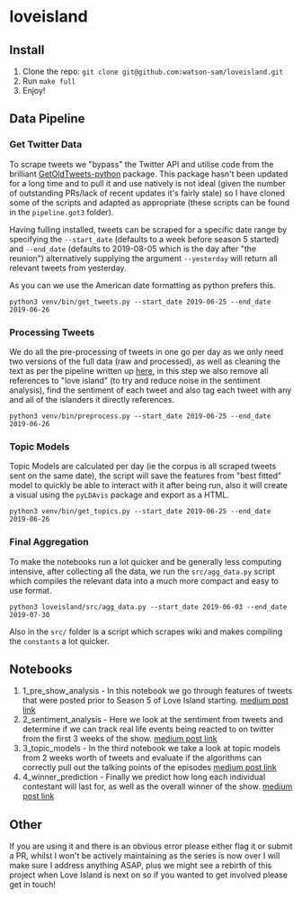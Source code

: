 # loveisland

## Install
1. Clone the repo: `git clone git@github.com:watson-sam/loveisland.git`
2. Run `make full`
3. Enjoy!

## Data Pipeline

### Get Twitter Data
To scrape tweets we "bypass" the Twitter API and utilise code from the brilliant 
[GetOldTweets-python](https://github.com/Jefferson-Henrique/GetOldTweets-python) package.
This package hasn't been updated for a long time and to pull it and use natively is 
not ideal (given the number of outstanding PRs/lack of recent updates it's fairly stale) so 
I have cloned some of the scripts and adapted as appropriate (these scripts can be found in 
the `pipeline.got3` folder).

Having fulling installed, tweets can be scraped for a specific date range by specifying the `--start_date` 
(defaults to a week before season 5 started) and `--end_date` (defaults to 2019-08-05 which is the day after "the reunion") 
alternatively supplying the argument `--yesterday` will return all relevant tweets from yesterday. 

As you can we use the American date formatting as python prefers this. 
```
python3 venv/bin/get_tweets.py --start_date 2019-06-25 --end_date 2019-06-26
```

### Processing Tweets
We do all the pre-processing of tweets in one go per day as we only need two versions of the full 
data (raw and processed), as well as cleaning the text as per the pipeline written up [here](https://medium.com/@watson.sam/100-my-type-on-paper-watching-love-island-via-data-analytics-part-2-fb76dbc87070),
in this step we also remove all references to "love island" (to try and reduce noise in the 
sentiment analysis), find the sentiment of each tweet and also tag each tweet with any and 
all of the islanders it directly references. 
```
python3 venv/bin/preprocess.py --start_date 2019-06-25 --end_date 2019-06-26
```

### Topic Models
Topic Models are calculated per day (ie the corpus is all scraped tweets sent on the same 
date), the script will save the features from "best fitted" model to quickly be able to 
interact with it after being run, also it will create a visual using the `pyLDAvis`
package and export as a HTML.
```
python3 venv/bin/get_topics.py --start_date 2019-06-25 --end_date 2019-06-26
```

### Final Aggregation 
To make the notebooks run a lot quicker and be generally less computing intensive, after collecting
all the data, we run the `src/agg_data.py` script which compiles the relevant data into a much more compact
and easy to use format.
```
python3 loveisland/src/agg_data.py --start_date 2019-06-03 --end_date 2019-07-30
```


Also in the `src/` folder is a script which scrapes wiki and makes compiling the `constants` a lot quicker.
 
## Notebooks
1. 1_pre_show_analysis - In this notebook we go through features of tweets that were posted 
prior to Season 5 of Love Island starting. [medium post link](https://medium.com/@watson.sam/100-my-type-on-paper-watching-love-island-via-data-analytics-part-1-81aec077a445)
2. 2_sentiment_analysis - Here we look at the sentiment from tweets and determine if we can track real life
events being reacted to on twitter from the first 3 weeks of the show. [medium post link](https://medium.com/@watson.sam/100-my-type-on-paper-watching-love-island-via-data-analytics-part-2-fb76dbc87070)
3. 3_topic_models - In the third notebook we take a look at topic models from 2 weeks worth of tweets and evaluate 
if the algorithms can correctly pull out the talking points of the episodes [medium post link](https://medium.com/@watson.sam/100-my-type-on-paper-watching-love-island-via-data-analytics-part-3-9f83ac8f721d)
4. 4_winner_prediction - Finally we predict how long each individual contestant will last for, as well
as the overall winner of the show. [medium post link](https://medium.com/@watson.sam/100-my-type-on-paper-watching-love-island-via-data-analytics-part-4-738ff9505aa5)


## Other
If you are using it and there is an obvious error please either flag it or submit a PR,
whilst I won't be actively maintaining as the series is now over I will make sure I address anything ASAP, plus 
we might see a rebirth of this project when Love Island is next on so if you wanted to get involved please get in touch!

